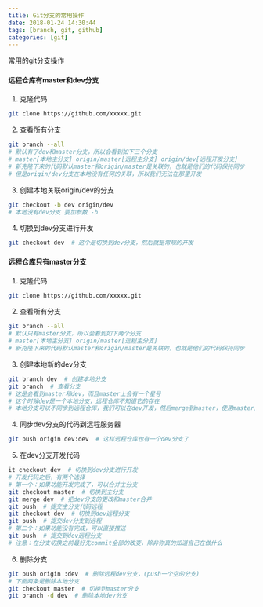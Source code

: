 ```yaml
---
title: Git分支的常用操作
date: 2018-01-24 14:30:44
tags: [branch, git, github]
categories: [git]
---
```


常用的git分支操作

#### 远程仓库有master和dev分支

1. 克隆代码

```bash
git clone https://github.com/xxxxx.git  
```

2. 查看所有分支

```bash
git branch --all
# 默认有了dev和master分支，所以会看到如下三个分支
# master[本地主分支] origin/master[远程主分支] origin/dev[远程开发分支]
# 新克隆下来的代码默认master和origin/master是关联的，也就是他们的代码保持同步
# 但是origin/dev分支在本地没有任何的关联，所以我们无法在那里开发
```

3. 创建本地关联origin/dev的分支

```bash
git checkout -b dev origin/dev  
# 本地没有dev分支 要加参数 -b
```

4. 切换到dev分支进行开发

```bash
git checkout dev  # 这个是切换到dev分支，然后就是常规的开发
```

<!-- more -->

#### 远程仓库只有master分支

1. 克隆代码

```bash
git clone https://github.com/xxxxx.git  
```

2. 查看所有分支

```bash
git branch --all
# 默认只有master分支，所以会看到如下两个分支
# master[本地主分支] origin/master[远程主分支]
# 新克隆下来的代码默认master和origin/master是关联的，也就是他们的代码保持同步
```

3. 创建本地新的dev分支

```bash
git branch dev  # 创建本地分支
git branch  # 查看分支
# 这是会看到master和dev，而且master上会有一个星号
# 这个时候dev是一个本地分支，远程仓库不知道它的存在
# 本地分支可以不同步到远程仓库，我们可以在dev开发，然后merge到master，使用master同步代码，当然也可以同步
```

4. 同步dev分支的代码到远程服务器

```bash
git push origin dev:dev  # 这样远程仓库也有一个dev分支了
```

5. 在dev分支开发代码

```bash
it checkout dev  # 切换到dev分支进行开发
# 开发代码之后，有两个选择
# 第一个：如果功能开发完成了，可以合并主分支
git checkout master  # 切换到主分支
git merge dev  # 把dev分支的更改和master合并
git push  # 提交主分支代码远程
git checkout dev  # 切换到dev远程分支
git push  # 提交dev分支到远程
# 第二个：如果功能没有完成，可以直接推送
git push  # 提交到dev远程分支
# 注意：在分支切换之前最好先commit全部的改变，除非你真的知道自己在做什么
```

6. 删除分支

```bash
git push origin :dev  # 删除远程dev分支，(push一个空的分支)
# 下面两条是删除本地分支
git checkout master  # 切换到master分支
git branch -d dev  # 删除本地dev分支
```